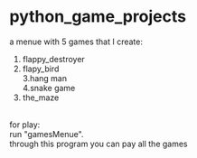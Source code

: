 # python_game_projects
a menue with 5 games that I create: 
1. flappy_destroyer<br />
2. flapy_bird<br />
3.hang man<br />
4.snake game<br />
5. the_maze<br />                      
<br />
for play:<br /> 
run "gamesMenue".<br /> 
through this program you can pay all the games<br />
